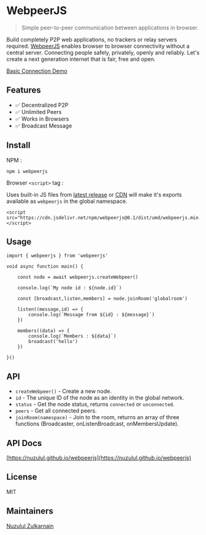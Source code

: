 # WebpeerJS
> Simple peer-to-peer communication between applications in browser.

Build completely P2P web applications, no trackers or relay servers required. [WebpeerJS](https://github.com/nuzulul/webpeerjs) enables browser to browser connectivity without a central server. Connecting people safely, privately, openly and reliably. Let's create a next generation internet that is fair, free and open.

[Basic Connection Demo](https://nuzulul.github.io/webpeerjs/demo/)

## Features

* ✅ Decentralized P2P
* ✅ Unlimited Peers
* ✅ Works in Browsers
* ✅ Broadcast Message

## Install

NPM :

```
npm i webpeerjs
```

Browser `<script>` tag :

Uses built-in JS files from [latest release](https://github.com/nuzulul/webpeerjs/releases/latest) or [CDN](https://www.jsdelivr.com/package/npm/webpeerjs) will make it's exports available as `webpeerjs` in the global namespace.

```
<script src="https://cdn.jsdelivr.net/npm/webpeerjs@0.1/dist/umd/webpeerjs.min.js"></script>
```

## Usage

```
import { webpeerjs } from 'webpeerjs'

void async function main() {

	const node = await webpeerjs.createWebpeer()
	
	console.log(`My node id : ${node.id}`)
	
	const [broadcast,listen,members] = node.joinRoom('globalroom')
	
	listen((message,id) => {
		console.log(`Message from ${id} : ${message}`)
	})
	
	members((data) => {
		console.log(`Members : ${data}`)
		broadcast('hello')
	})
	
}()
```

## API

- `createWebpeer()` - Create a new node.
- `id` - The unique ID of the node as an identity in the global network.
- `status` - Get the node status, returns `connected` or `unconnected`.
- `peers` - Get all connected peers.
- `joinRoom(namespace)` - Join to the room, returns an array of three functions (Broadcaster, onListenBroadcast, onMembersUpdate).

## API Docs

[https://nuzulul.github.io/webpeerjs](https://nuzulul.github.io/webpeerjs)

## License

MIT

## Maintainers

[Nuzulul Zulkarnain](https://github.com/nuzulul)

